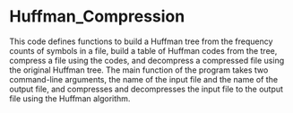 # Huffman_Compression

This code defines functions to build a Huffman tree from the frequency counts of symbols in a file, 
build a table of Huffman codes from the tree, 
compress a file using the codes, 
and decompress a compressed file using the original Huffman tree. 
The main function of the program takes two command-line arguments, 
the name of the input file and the name of the output file,
and compresses and decompresses the input file to the output file using the Huffman algorithm.
